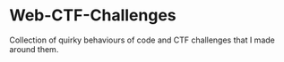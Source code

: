 # Web-CTF-Challenges
Collection of quirky behaviours of code and CTF challenges that I made around them.
